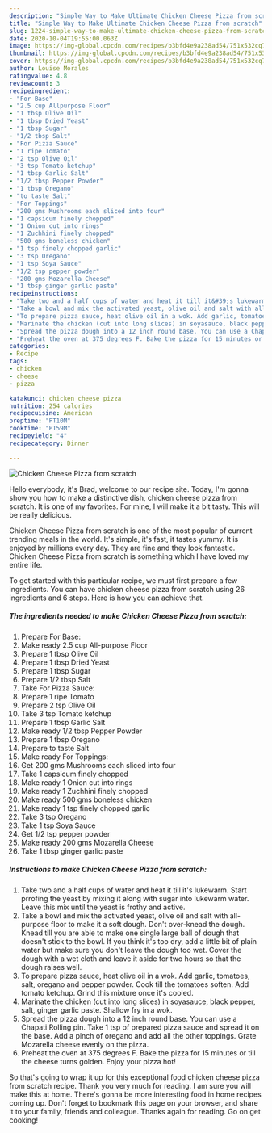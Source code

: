 ```yaml
---
description: "Simple Way to Make Ultimate Chicken Cheese Pizza from scratch"
title: "Simple Way to Make Ultimate Chicken Cheese Pizza from scratch"
slug: 1224-simple-way-to-make-ultimate-chicken-cheese-pizza-from-scratch
date: 2020-10-04T19:55:00.063Z
image: https://img-global.cpcdn.com/recipes/b3bfd4e9a238ad54/751x532cq70/chicken-cheese-pizza-from-scratch-recipe-main-photo.jpg
thumbnail: https://img-global.cpcdn.com/recipes/b3bfd4e9a238ad54/751x532cq70/chicken-cheese-pizza-from-scratch-recipe-main-photo.jpg
cover: https://img-global.cpcdn.com/recipes/b3bfd4e9a238ad54/751x532cq70/chicken-cheese-pizza-from-scratch-recipe-main-photo.jpg
author: Louise Morales
ratingvalue: 4.8
reviewcount: 3
recipeingredient:
- "For Base"
- "2.5 cup Allpurpose Floor"
- "1 tbsp Olive Oil"
- "1 tbsp Dried Yeast"
- "1 tbsp Sugar"
- "1/2 tbsp Salt"
- "For Pizza Sauce"
- "1 ripe Tomato"
- "2 tsp Olive Oil"
- "3 tsp Tomato ketchup"
- "1 tbsp Garlic Salt"
- "1/2 tbsp Pepper Powder"
- "1 tbsp Oregano"
- "to taste Salt"
- "For Toppings"
- "200 gms Mushrooms each sliced into four"
- "1 capsicum finely chopped"
- "1 Onion cut into rings"
- "1 Zuchhini finely chopped"
- "500 gms boneless chicken"
- "1 tsp finely chopped garlic"
- "3 tsp Oregano"
- "1 tsp Soya Sauce"
- "1/2 tsp pepper powder"
- "200 gms Mozarella Cheese"
- "1 tbsp ginger garlic paste"
recipeinstructions:
- "Take two and a half cups of water and heat it till it&#39;s lukewarm. Start prrofing the yeast by mixing it along with sugar into lukewarm water. Leave this mix until the yeast is frothy and active."
- "Take a bowl and mix the activated yeast, olive oil and salt with all-purpose floor to make it a soft dough. Don&#39;t over-knead the dough. Knead till you are able to make one single large ball of dough that doesn&#39;t stick to the bowl. If you think it&#39;s too dry, add a little bit of plain water but make sure you don&#39;t leave the dough too wet. Cover the dough with a wet cloth and leave it aside for two hours so that the dough raises well."
- "To prepare pizza sauce, heat olive oil in a wok. Add garlic, tomatoes, salt, oregano and pepper powder. Cook till the tomatoes soften. Add tomato ketchup. Grind this mixture once it&#39;s cooled."
- "Marinate the chicken (cut into long slices) in soyasauce, black pepper, salt, ginger garlic paste. Shallow fry in a wok."
- "Spread the pizza dough into a 12 inch round base. You can use a Chapati Rolling pin. Take 1 tsp of prepared pizza sauce and spread it on the base. Add a pinch of oregano and add all the other toppings. Grate Mozarella cheese evenly on the pizza."
- "Preheat the oven at 375 degrees F. Bake the pizza for 15 minutes or till the cheese turns golden. Enjoy your pizza hot!"
categories:
- Recipe
tags:
- chicken
- cheese
- pizza

katakunci: chicken cheese pizza 
nutrition: 254 calories
recipecuisine: American
preptime: "PT10M"
cooktime: "PT59M"
recipeyield: "4"
recipecategory: Dinner

---
```



![Chicken Cheese Pizza from scratch](https://img-global.cpcdn.com/recipes/b3bfd4e9a238ad54/751x532cq70/chicken-cheese-pizza-from-scratch-recipe-main-photo.jpg)

Hello everybody, it's Brad, welcome to our recipe site. Today, I'm gonna show you how to make a distinctive dish, chicken cheese pizza from scratch. It is one of my favorites. For mine, I will make it a bit tasty. This will be really delicious.

Chicken Cheese Pizza from scratch is one of the most popular of current trending meals in the world. It's simple, it's fast, it tastes yummy. It is enjoyed by millions every day. They are fine and they look fantastic. Chicken Cheese Pizza from scratch is something which I have loved my entire life.




To get started with this particular recipe, we must first prepare a few ingredients. You can have chicken cheese pizza from scratch using 26 ingredients and 6 steps. Here is how you can achieve that.

<!--inarticleads1-->

##### The ingredients needed to make Chicken Cheese Pizza from scratch:

1. Prepare For Base:
1. Make ready 2.5 cup All-purpose Floor
1. Prepare 1 tbsp Olive Oil
1. Prepare 1 tbsp Dried Yeast
1. Prepare 1 tbsp Sugar
1. Prepare 1/2 tbsp Salt
1. Take For Pizza Sauce:
1. Prepare 1 ripe Tomato
1. Prepare 2 tsp Olive Oil
1. Take 3 tsp Tomato ketchup
1. Prepare 1 tbsp Garlic Salt
1. Make ready 1/2 tbsp Pepper Powder
1. Prepare 1 tbsp Oregano
1. Prepare to taste Salt
1. Make ready For Toppings:
1. Get 200 gms Mushrooms each sliced into four
1. Take 1 capsicum finely chopped
1. Make ready 1 Onion cut into rings
1. Make ready 1 Zuchhini finely chopped
1. Make ready 500 gms boneless chicken
1. Make ready 1 tsp finely chopped garlic
1. Take 3 tsp Oregano
1. Take 1 tsp Soya Sauce
1. Get 1/2 tsp pepper powder
1. Make ready 200 gms Mozarella Cheese
1. Take 1 tbsp ginger garlic paste




<!--inarticleads2-->

##### Instructions to make Chicken Cheese Pizza from scratch:

1. Take two and a half cups of water and heat it till it&#39;s lukewarm. Start prrofing the yeast by mixing it along with sugar into lukewarm water. Leave this mix until the yeast is frothy and active.
1. Take a bowl and mix the activated yeast, olive oil and salt with all-purpose floor to make it a soft dough. Don&#39;t over-knead the dough. Knead till you are able to make one single large ball of dough that doesn&#39;t stick to the bowl. If you think it&#39;s too dry, add a little bit of plain water but make sure you don&#39;t leave the dough too wet. Cover the dough with a wet cloth and leave it aside for two hours so that the dough raises well.
1. To prepare pizza sauce, heat olive oil in a wok. Add garlic, tomatoes, salt, oregano and pepper powder. Cook till the tomatoes soften. Add tomato ketchup. Grind this mixture once it&#39;s cooled.
1. Marinate the chicken (cut into long slices) in soyasauce, black pepper, salt, ginger garlic paste. Shallow fry in a wok.
1. Spread the pizza dough into a 12 inch round base. You can use a Chapati Rolling pin. Take 1 tsp of prepared pizza sauce and spread it on the base. Add a pinch of oregano and add all the other toppings. Grate Mozarella cheese evenly on the pizza.
1. Preheat the oven at 375 degrees F. Bake the pizza for 15 minutes or till the cheese turns golden. Enjoy your pizza hot!




So that's going to wrap it up for this exceptional food chicken cheese pizza from scratch recipe. Thank you very much for reading. I am sure you will make this at home. There's gonna be more interesting food in home recipes coming up. Don't forget to bookmark this page on your browser, and share it to your family, friends and colleague. Thanks again for reading. Go on get cooking!
